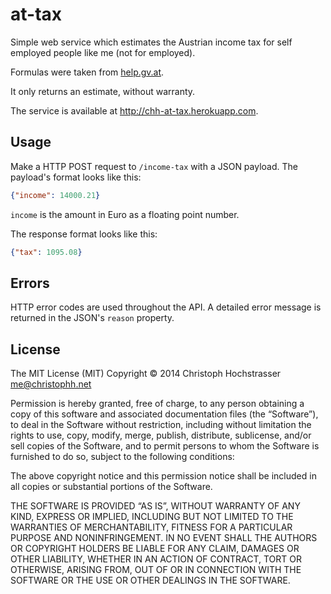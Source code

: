 at-tax
======

Simple web service which estimates the Austrian income tax for
self employed people like me (not for employed).

Formulas were taken from [help.gv.at][].

[help.gv.at]: https://www.help.gv.at/Portal.Node/hlpd/public/content/227/Seite.2270600.html

It only returns an estimate, without warranty.

The service is available at <http://chh-at-tax.herokuapp.com>.

## Usage

Make a HTTP POST request to `/income-tax` with a JSON payload. The payload's
format looks like this:

```json
{"income": 14000.21}
```

`income` is the amount in Euro as a floating point number.

The response format looks like this:

```json
{"tax": 1095.08}
```

## Errors

HTTP error codes are used throughout the API. A detailed error message is
returned in the JSON's `reason` property.

## License

The MIT License (MIT)
Copyright © 2014 Christoph Hochstrasser <me@christophh.net>

Permission is hereby granted, free of charge, to any person obtaining a copy
of this software and associated documentation files (the “Software”), to deal
in the Software without restriction, including without limitation the rights
to use, copy, modify, merge, publish, distribute, sublicense, and/or sell
copies of the Software, and to permit persons to whom the Software is
furnished to do so, subject to the following conditions:

The above copyright notice and this permission notice shall be included in
all copies or substantial portions of the Software.

THE SOFTWARE IS PROVIDED “AS IS”, WITHOUT WARRANTY OF ANY KIND, EXPRESS OR
IMPLIED, INCLUDING BUT NOT LIMITED TO THE WARRANTIES OF MERCHANTABILITY,
FITNESS FOR A PARTICULAR PURPOSE AND NONINFRINGEMENT. IN NO EVENT SHALL THE
AUTHORS OR COPYRIGHT HOLDERS BE LIABLE FOR ANY CLAIM, DAMAGES OR OTHER
LIABILITY, WHETHER IN AN ACTION OF CONTRACT, TORT OR OTHERWISE, ARISING FROM,
OUT OF OR IN CONNECTION WITH THE SOFTWARE OR THE USE OR OTHER DEALINGS IN
THE SOFTWARE.
